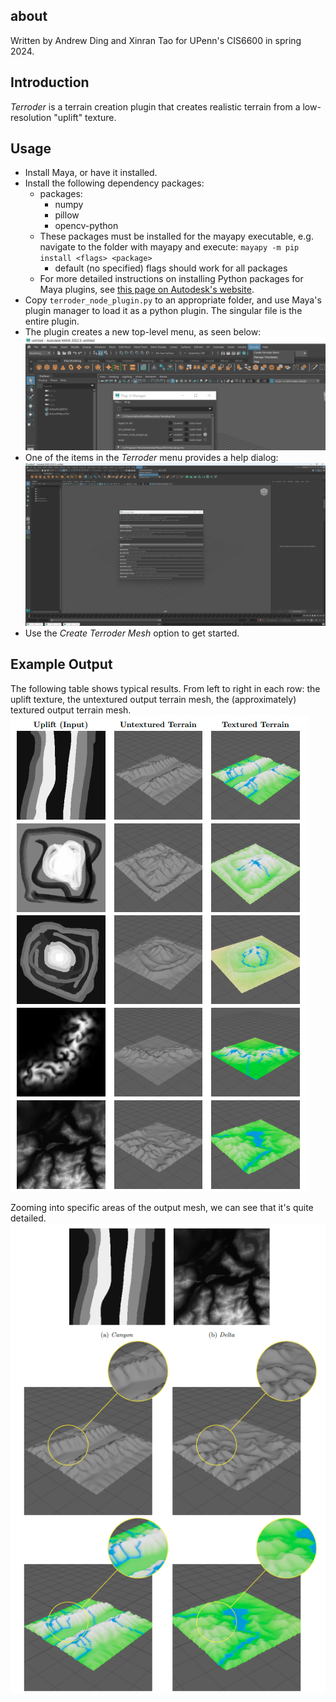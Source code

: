 ## about
Written by Andrew Ding and Xinran Tao for UPenn's CIS6600 in spring 2024.

## Introduction
_Terroder_ is a terrain creation plugin that creates realistic terrain from a low-resolution "uplift" texture.

## Usage
- Install Maya, or have it installed.
- Install the following dependency packages:
    - packages: 
        - numpy
        - pillow
        - opencv-python
    - These packages must be installed for the mayapy executable, e.g. navigate to the folder with mayapy and execute: ```mayapy -m pip install <flags> <package>```
        - default (no specified) flags should work for all packages
    - For more detailed instructions on installing Python packages for Maya plugins, see [this page on Autodesk's website](https://help.autodesk.com/view/MAYAUL/2024/ENU/?guid=GUID-72A245EC-CDB4-46AB-BEE0-4BBBF9791627).
- Copy ```terroder_node_plugin.py``` to an appropriate folder, and use Maya's plugin manager to load it as a python plugin. The singular file is the entire plugin.
- The plugin creates a new top-level menu, as seen below:
![](readme_images/top_level_menu.png)
- One of the items in the _Terroder_ menu provides a help dialog:
![](readme_images/help_menu.png)
- Use the _Create_ _Terroder_ _Mesh_ option to get started.

## Example Output
The following table shows typical results. From left to right in each row: the uplift texture, the untextured output terrain mesh, the (approximately) textured output terrain mesh.
![](readme_images/output_table.png)

Zooming into specific areas of the output mesh, we can see that it's quite detailed.
![](readme_images/output_highlight.png)
